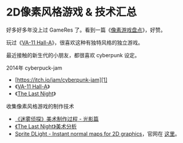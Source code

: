 # 2D像素风格游戏 & 技术汇总

好多好多年没上过 GameRes 了。看到一篇《[像素游戏盘点][2]》，好赞。

玩过《[VA-11 Hall-A][3]》，很喜欢这种有独特风格的独立游戏。

最近接触的新生代的小朋友，都很喜欢 cyberpunk 设定。

2014年 cyberpuck-jam

 * [https://itch.io/jam/cyberpunk-jam][1]
 * 《[VA-11 Hall-A][3]》
 * 《[The Last Night][6]》

收集像素风格游戏的制作技术

 * [《迷雾侦探》美术制作过程 - 光影篇][4]
 * [《The Last Night》美术分析][5]
 * [Sprite DLight - Instant normal maps for 2D graphics][7]，官网在 [这里][8]。


[1]:https://itch.io/jam/cyberpunk-jam
[2]:https://bbs.gameres.com/thread_812017_1_1.html
[3]:https://store.steampowered.com/app/447530/VA11_HallA_Cyberpunk_Bartender_Action/
[4]:https://zhuanlan.zhihu.com/p/41915682
[5]:https://zhuanlan.zhihu.com/p/27417844
[6]:https://store.steampowered.com/app/612400/The_Last_Night/
[7]:https://www.kickstarter.com/projects/2dee/sprite-dlight-instant-normal-maps-for-2d-graphics
[8]:http://www.2deegameart.com/
